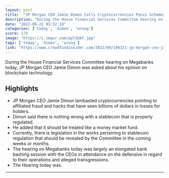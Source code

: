 ```yaml
---
layout: post
title:  "JP Morgan CEO Jamie Dimon Calls Cryptocurrencies Ponzi Schemes"
description: "During the House Financial Services Committee hearing on Megabanks today, JP Morgan CEO Jamie Dimon was asked about his opinion on blockchain technology."
date: "2022-09-22 03:32:18"
categories: ['today', 'dimon', 'wrong']
score: 179
image: "https://i.imgur.com/pplSUAf.jpg"
tags: ['today', 'dimon', 'wrong']
link: "https://www.crowdfundinsider.com/2022/09/196321-jp-morgan-ceo-jamie-dimon-calls-cryptocurrencies-ponzi-schemes/amp/"
---
```


During the House Financial Services Committee hearing on Megabanks today, JP Morgan CEO Jamie Dimon was asked about his opinion on blockchain technology.

## Highlights

- JP Morgan CEO Jamie Dimon lambasted cryptocurrencies pointing to affiliated fraud and hacks that have seen billions of dollars in losses for holders.
- Dimon said there is nothing wrong with a stablecoin that is properly regulated.
- He added that it should be treated like a money market fund.
- Currently, there is legislation in the works pertaining to stablecoin regulation that should be revealed by the Committee in the coming weeks or months.
- The hearing on Megabanks today was largely an elongated bank bashing session with the CEOs in attendance on the defensive in regard to their operations and alleged transgressions.
- The Hearing today was.

---

